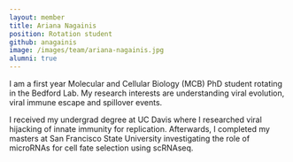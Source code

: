 ```yaml
---
layout: member
title: Ariana Nagainis
position: Rotation student
github: anagainis
image: /images/team/ariana-nagainis.jpg
alumni: true
---
```


I am a first year Molecular and Cellular Biology (MCB) PhD student rotating in the Bedford Lab. My research interests are understanding viral evolution, viral immune escape and spillover events.

I received my undergrad degree at UC Davis where I researched viral hijacking of innate immunity for replication. Afterwards, I completed my masters at San Francisco State University investigating the role of microRNAs for cell fate selection using scRNAseq.
